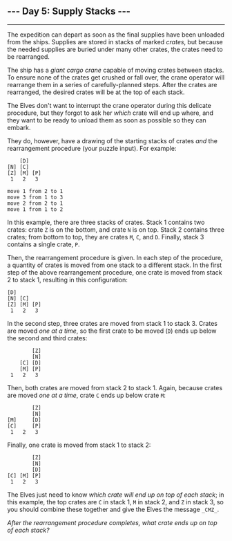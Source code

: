 ## --- Day 5: Supply Stacks ---

---

The expedition can depart as soon as the final supplies have been unloaded from the ships. Supplies are stored in stacks of marked  _crates_, but because the needed supplies are buried under many other crates, the crates need to be rearranged.

The ship has a  _giant cargo crane_  capable of moving crates between stacks. To ensure none of the crates get crushed or fall over, the crane operator will rearrange them in a series of carefully-planned steps. After the crates are rearranged, the desired crates will be at the top of each stack.

The Elves don't want to interrupt the crane operator during this delicate procedure, but they forgot to ask her  _which_  crate will end up where, and they want to be ready to unload them as soon as possible so they can embark.

They do, however, have a drawing of the starting stacks of crates  _and_  the rearrangement procedure (your puzzle input). For example:

```
    [D]    
[N] [C]    
[Z] [M] [P]
 1   2   3 

move 1 from 2 to 1
move 3 from 1 to 3
move 2 from 2 to 1
move 1 from 1 to 2

```

In this example, there are three stacks of crates. Stack 1 contains two crates: crate  `Z`  is on the bottom, and crate  `N`  is on top. Stack 2 contains three crates; from bottom to top, they are crates  `M`,  `C`, and  `D`. Finally, stack 3 contains a single crate,  `P`.

Then, the rearrangement procedure is given. In each step of the procedure, a quantity of crates is moved from one stack to a different stack. In the first step of the above rearrangement procedure, one crate is moved from stack 2 to stack 1, resulting in this configuration:

```
[D]        
[N] [C]    
[Z] [M] [P]
 1   2   3 

```

In the second step, three crates are moved from stack 1 to stack 3. Crates are moved  _one at a time_, so the first crate to be moved (`D`) ends up below the second and third crates:

```
        [Z]
        [N]
    [C] [D]
    [M] [P]
 1   2   3

```

Then, both crates are moved from stack 2 to stack 1. Again, because crates are moved  _one at a time_, crate  `C`  ends up below crate  `M`:

```
        [Z]
        [N]
[M]     [D]
[C]     [P]
 1   2   3

```

Finally, one crate is moved from stack 1 to stack 2:

```
        [Z]
        [N]
        [D]
[C] [M] [P]
 1   2   3

```

The Elves just need to know  _which crate will end up on top of each stack_; in this example, the top crates are  `C`  in stack 1,  `M`  in stack 2, and  `Z`  in stack 3, so you should combine these together and give the Elves the message  `_CMZ_`.

_After the rearrangement procedure completes, what crate ends up on top of each stack?_